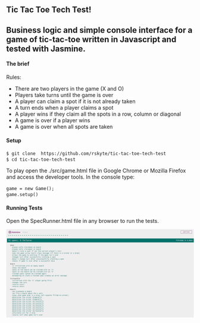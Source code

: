 ## Tic Tac Toe Tech Test!

Business logic and simple console interface for a game of tic-tac-toe written in Javascript and tested with Jasmine.
---------------------------------------------------------------------------------------------------
#### The brief
Rules:

- There are two players in the game (X and O)
- Players take turns until the game is over
- A player can claim a spot if it is not already taken
- A turn ends when a player claims a spot
- A player wins if they claim all the spots in a row, column or diagonal
- A game is over if a player wins
- A game is over when all spots are taken

#### Setup

```
$ git clone  https://github.com/rskyte/tic-tac-toe-tech-test
$ cd tic-tac-toe-tech-test
```

To play open the ./src/game.html file in Google Chrome or Mozilla Firefox and access the developer tools.
In the console type:

```
game = new Game();
game.setup()
```

#### Running Tests

Open the SpecRunner.html file in any browser to run the tests.

![test output](/public/tests.png?raw=true)
